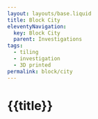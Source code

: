 ```yaml
---
layout: layouts/base.liquid
title: Block City
eleventyNavigation:
  key: Block City
  parent: Investigations
tags:
  - tiling
  - investigation
  - 3D printed
permalink: block/city
---
```

# {{title}}
